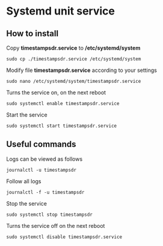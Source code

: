 # Systemd unit service
## How to install 
Copy **timestampsdr.service** to **/etc/systemd/system**

    sudo cp ./timestampsdr.service /etc/systemd/system
    
Modify file **timestampsdr.service** according to your settings

    sudo nano /etc/systemd/system/timestampsdr.service  

Turns the service on, on the next reboot

    sudo systemctl enable timestampsdr.service
Start the service

    sudo systemctl start timestampsdr.service

## Useful commands
Logs can be viewed as follows

    journalctl -u timestampsdr
Follow all logs 

    journalctl -f -u timestampsdr
Stop the service

    sudo systemctl stop timestampsdr
Turns the service off on the next reboot

    sudo systemctl disable timestampsdr.service

